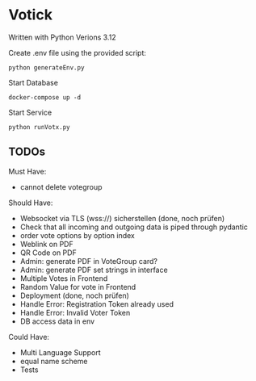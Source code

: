 # Votick
Written with Python Verions 3.12


Create .env file using the provided script:
```
python generateEnv.py
```

Start Database
```
docker-compose up -d
```

Start Service
```
python runVotx.py
```

## TODOs

Must Have:
- cannot delete votegroup


Should Have:

- Websocket via TLS (wss://) sicherstellen (done, noch prüfen)
- Check that all incoming and outgoing data is piped through pydantic
- order vote options by option index
- Weblink on PDF
- QR Code on PDF
- Admin: generate PDF in VoteGroup card?
- Admin: generate PDF set strings in interface
- Multiple Votes in Frontend
- Random Value for vote in Frontend
- Deployment (done, noch prüfen)
- Handle Error: Registration Token already used
- Handle Error: Invalid Voter Token
- DB access data in env

Could Have:
- Multi Language Support
- equal name scheme
- Tests